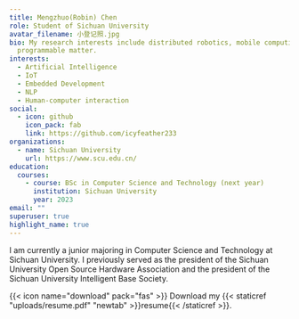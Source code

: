```yaml
---
title: Mengzhuo(Robin) Chen
role: Student of Sichuan University
avatar_filename: 小登记照.jpg
bio: My research interests include distributed robotics, mobile computing and
  programmable matter.
interests:
  - Artificial Intelligence
  - IoT
  - Embedded Development
  - NLP
  - Human-computer interaction
social:
  - icon: github
    icon_pack: fab
    link: https://github.com/icyfeather233
organizations:
  - name: Sichuan University
    url: https://www.scu.edu.cn/
education:
  courses:
    - course: BSc in Computer Science and Technology (next year)
      institution: Sichuan University
      year: 2023
email: ""
superuser: true
highlight_name: true
---
```

I am currently a junior majoring in Computer Science and Technology at Sichuan University. I previously served as the president of the Sichuan University Open Source Hardware Association and the president of the Sichuan University Intelligent Base Society. 

{{< icon name="download" pack="fas" >}} Download my {{< staticref "uploads/resume.pdf" "newtab" >}}resume{{< /staticref >}}.